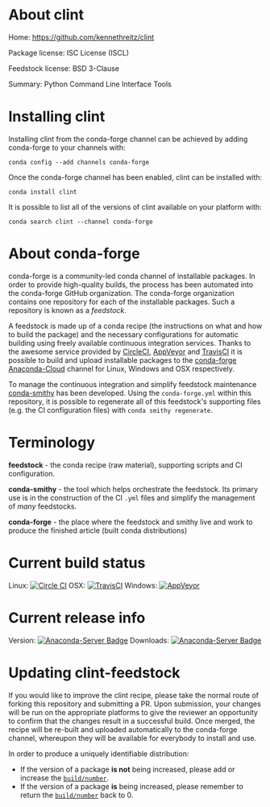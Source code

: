 About clint
===========

Home: https://github.com/kennethreitz/clint

Package license: ISC License (ISCL)

Feedstock license: BSD 3-Clause

Summary: Python Command Line Interface Tools



Installing clint
================

Installing clint from the conda-forge channel can be achieved by adding conda-forge to your channels with:

```
conda config --add channels conda-forge
```

Once the conda-forge channel has been enabled, clint can be installed with:

```
conda install clint
```

It is possible to list all of the versions of clint available on your platform with:

```
conda search clint --channel conda-forge
```


About conda-forge
=================

conda-forge is a community-led conda channel of installable packages.
In order to provide high-quality builds, the process has been automated into the
conda-forge GitHub organization. The conda-forge organization contains one repository 
for each of the installable packages. Such a repository is known as a *feedstock*.

A feedstock is made up of a conda recipe (the instructions on what and how to build
the package) and the necessary configurations for automatic building using freely
available continuous integration services. Thanks to the awesome service provided by
[CircleCI](https://circleci.com/), [AppVeyor](http://www.appveyor.com/)
and [TravisCI](https://travis-ci.org/) it is possible to build and upload installable
packages to the [conda-forge](https://anaconda.org/conda-forge)
[Anaconda-Cloud](http://docs.anaconda.org/) channel for Linux, Windows and OSX respectively.

To manage the continuous integration and simplify feedstock maintenance
[conda-smithy](http://github.com/conda-forge/conda-smithy) has been developed.
Using the ``conda-forge.yml`` within this repository, it is possible to regenerate all of
this feedstock's supporting files (e.g. the CI configuration files) with ``conda smithy regenerate``.


Terminology
===========

**feedstock** - the conda recipe (raw material), supporting scripts and CI configuration.

**conda-smithy** - the tool which helps orchestrate the feedstock.
                   Its primary use is in the construction of the CI ``.yml`` files
                   and simplify the management of *many* feedstocks.

**conda-forge** - the place where the feedstock and smithy live and work to
                  produce the finished article (built conda distributions)

Current build status
====================

Linux: [![Circle CI](https://circleci.com/gh/conda-forge/clint-feedstock.svg?style=svg)](https://circleci.com/gh/conda-forge/clint-feedstock)
OSX: [![TravisCI](https://travis-ci.org/conda-forge/clint-feedstock.svg?branch=master)](https://travis-ci.org/conda-forge/clint-feedstock) 
Windows: [![AppVeyor](https://ci.appveyor.com/api/projects/status/github/conda-forge/clint-feedstock?svg=True)](https://ci.appveyor.com/project/conda-forge/clint-feedstock/branch/master)

Current release info
====================
Version: [![Anaconda-Server Badge](https://anaconda.org/conda-forge/clint/badges/version.svg)](https://anaconda.org/conda-forge/clint)
Downloads: [![Anaconda-Server Badge](https://anaconda.org/conda-forge/clint/badges/downloads.svg)](https://anaconda.org/conda-forge/clint)


Updating clint-feedstock
========================

If you would like to improve the clint recipe, please take the normal
route of forking this repository and submitting a PR. Upon submission, your changes will
be run on the appropriate platforms to give the reviewer an opportunity to confirm that the
changes result in a successful build. Once merged, the recipe will be re-built and uploaded
automatically to the conda-forge channel, whereupon they will be available for everybody to
install and use.

In order to produce a uniquely identifiable distribution:
 * If the version of a package **is not** being increased, please add or increase
   the [``build/number``](http://conda.pydata.org/docs/building/meta-yaml.html#build-number-and-string). 
 * If the version of a package **is** being increased, please remember to return
   the [``build/number``](http://conda.pydata.org/docs/building/meta-yaml.html#build-number-and-string)
   back to 0.
